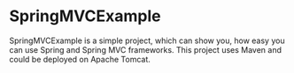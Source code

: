 # SpringMVCExample

SpringMVCExample is a simple project, which can show you, how easy you can use Spring and Spring MVC frameworks. 
This project uses Maven and could be deployed on Apache Tomcat.
